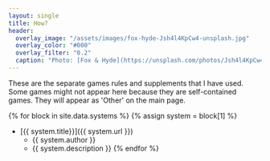 ```yaml
---
layout: single
title: How?
header:
  overlay_image: "/assets/images/fox-hyde-Jsh4l4KpCw4-unsplash.jpg"
  overlay_color: "#000"
  overlay_filter: "0.2"
  caption: "Photo: [Fox & Hyde](https://unsplash.com/photos/Jsh4l4KpCw4)"
---
```


These are the separate games rules and supplements that I have used. Some games might not appear here because they are self-contained games. They will appear as 'Other' on the main page.

{% for block in site.data.systems %}
{% assign system = block[1] %}
- [{{ system.title}}]({{ system.url }})
  - {{ system.author }}
  - {{ system.description }}
{% endfor %}
